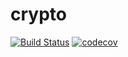 # crypto

[![Build Status](https://travis-ci.org/computelab/crypto.svg?branch=master)](https://travis-ci.org/computelab/crypto) [![codecov](https://codecov.io/gh/computelab/crypto/branch/master/graph/badge.svg)](https://codecov.io/gh/computelab/crypto)

